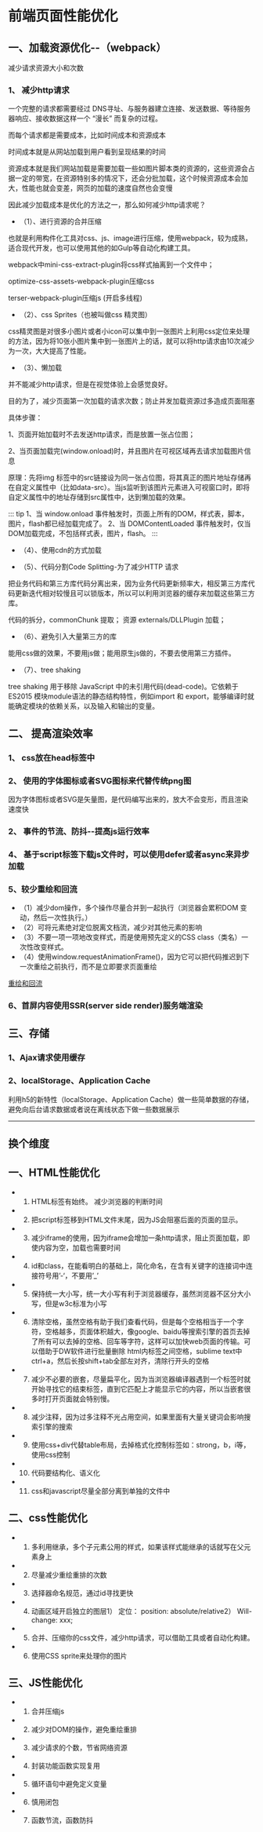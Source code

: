 # 前端页面性能优化

## 一、加载资源优化--（webpack）

减少请求资源大小和次数

### 1、 减少http请求

一个完整的请求都需要经过 DNS寻址、与服务器建立连接、发送数据、等待服务器响应、接收数据这样一个 “漫长” 而复杂的过程。

而每个请求都是需要成本，比如时间成本和资源成本

时间成本就是从网站加载到用户看到呈现结果的时间

资源成本就是我们网站加载是需要加载一些如图片脚本类的资源的，这些资源会占据一定的带宽，在资源特别多的情况下，还会分批加载，这个时候资源成本会加大，性能也就会变差，网页的加载的速度自然也会变慢

因此减少加载成本是优化的方法之一，那么如何减少http请求呢？

* （1）、进行资源的合并压缩

也就是利用构件化工具对css、js、image进行压缩，使用webpack，较为成熟，适合现代开发，也可以使用其他的如Gulp等自动化构建工具。

webpack中mini-css-extract-plugin将css样式抽离到一个文件中；

optimize-css-assets-webpack-plugin压缩css

terser-webpack-plugin压缩js (开启多线程)

* （2）、css Sprites（也被叫做css 精灵图）

css精灵图是对很多小图片或者小icon可以集中到一张图片上利用css定位来处理的方法，因为将10张小图片集中到一张图片上的话，就可以将http请求由10次减少为一次，大大提高了性能。

* （3）、懒加载

并不能减少http请求，但是在视觉体验上会感觉良好。

目的为了，减少页面第一次加载的请求次数；防止并发加载资源过多造成页面阻塞

具体步骤：

1、页面开始加载时不去发送http请求，而是放置一张占位图；

2、当页面加载完(window.onload)时，并且图片在可视区域再去请求加载图片信息

原理：先将img 标签中的src链接设为同一张占位图，将其真正的图片地址存储再在自定义属性中（比如data-src）。当js监听到该图片元素进入可视窗口时，即将自定义属性中的地址存储到src属性中，达到懒加载的效果。

::: tip
1、当 window.onload 事件触发时，页面上所有的DOM，样式表，脚本，图片，flash都已经加载完成了。
2、当 DOMContentLoaded 事件触发时，仅当DOM加载完成，不包括样式表，图片，flash。
:::

* （4）、使用cdn的方式加载

* （5）、代码分割Code Splitting-为了减少HTTP 请求

把业务代码和第三方库代码分离出来，因为业务代码更新频率大，相反第三方库代码更新迭代相对较慢且可以锁版本，所以可以利用浏览器的缓存来加载这些第三方库。

代码的拆分，commonChunk 提取；
资源 externals/DLLPlugin 加载；

* （6）、避免引入大量第三方的库

能用css做的效果，不要用js做；能用原生js做的，不要去使用第三方插件。

* （7）、tree shaking

tree shaking 用于移除 JavaScript 中的未引用代码(dead-code)。它依赖于 ES2015 模块module语法的静态结构特性，例如import 和 export，能够编译时就能确定模块的依赖关系，以及输入和输出的变量。

## 二、 提高渲染效率

### 1、 css放在head标签中

### 2、 使用的字体图标或者SVG图标来代替传统png图

因为字体图标或者SVG是矢量图，是代码编写出来的，放大不会变形，而且渲染速度快

### 2、 事件的节流、防抖--提高js运行效率

### 4、 基于script标签下载js文件时，可以使用defer或者async来异步加载

### 5、较少重绘和回流

* （1）减少dom操作，多个操作尽量合并到一起执行（浏览器会累积DOM 变动，然后一次性执行。）
* （2）可将元素绝对定位脱离文档流，减少对其他元素的影响
* （3）不要一项一项地改变样式，而是使用预先定义的CSS class（类名）一次性改变样式。
* （4）使用window.requestAnimationFrame()，因为它可以把代码推迟到下一次重绘之前执行，而不是立即要求页面重绘

[重绘和回流](/base/browser/renderPrinciple.html#六、重绘-repaint-和回流-reflow)

### 6、首屏内容使用SSR(server side render)服务端渲染

## 三、存储

### 1、Ajax请求使用缓存

### 2、localStorage、Application Cache

利用h5的新特性（localStorage、Application Cache）做一些简单数据的存储，避免向后台请求数据或者说在离线状态下做一些数据展示

---

## 换个维度

## 一、HTML性能优化

* 1. HTML标签有始终。 减少浏览器的判断时间
* 2. 把script标签移到HTML文件末尾，因为JS会阻塞后面的页面的显示。
* 3. 减少iframe的使用，因为iframe会增加一条http请求，阻止页面加载，即使内容为空，加载也需要时间
* 4. id和class，在能看明白的基础上，简化命名，在含有关键字的连接词中连接符号用’-‘，不要用’_’
* 5. 保持统一大小写，统一大小写有利于浏览器缓存，虽然浏览器不区分大小写，但是w3c标准为小写
* 6. 清除空格，虽然空格有助于我们查看代码，但是每个空格相当于一个字符，空格越多，页面体积越大，像google、baidu等搜索引擎的首页去掉了所有可以去掉的空格、回车等字符，这样可以加快web页面的传输。可以借助于DW软件进行批量删除 html内标签之间空格，sublime text中ctrl+a，然后长按shift+tab全部左对齐，清除行开头的空格
* 7. 减少不必要的嵌套，尽量扁平化，因为当浏览器编译器遇到一个标签时就开始寻找它的结束标签，直到它匹配上才能显示它的内容，所以当嵌套很多时打开页面就会特别慢。
* 8. 减少注释，因为过多注释不光占用空间，如果里面有大量关键词会影响搜索引擎的搜索
* 9. 使用css+div代替table布局，去掉格式化控制标签如：strong，b，i等，使用css控制
* 10. 代码要结构化、语义化
* 11. css和javascript尽量全部分离到单独的文件中

## 二、css性能优化

* 1. 多利用继承，多个子元素公用的样式，如果该样式能继承的话就写在父元素身上
* 2. 尽量减少重绘重排的次数
* 3. 选择器命名规范，通过id寻找更快
* 4. 动画区域开启独立的图层1） 定位： position: absolute/relative2） Will-change: xxx;
* 5. 合并、压缩你的css文件，减少http请求，可以借助工具或者自动化构建。
* 6. 使用CSS sprite来处理你的图片

## 三、JS性能优化

* 1. 合并压缩js
* 2. 减少对DOM的操作，避免重绘重排
* 3. 减少请求的个数，节省网络资源
* 4. 封装功能函数实现复用
* 5. 循环语句中避免定义变量
* 6. 慎用闭包
* 7. 函数节流，函数防抖
